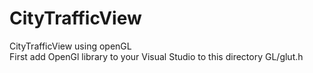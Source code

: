 # CityTrafficView
CityTrafficView using openGL <br>
First add OpenGl library to your Visual Studio to this directory GL/glut.h
